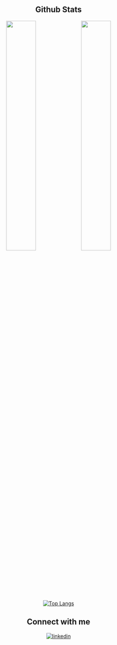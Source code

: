 <div align="center">

## Github Stats  

<div align="center"><img src="https://github-readme-stats.vercel.app/api?username=RamonRossaDePaula&theme=chartreuse-dark&show_icons=true" align="center" width="40%"/>
<img src="https://github-readme-streak-stats.herokuapp.com/?user=RamonRossaDePaula&theme=chartreuse-dark" align="center" width="40%"/>
</div> 
  
[![Top Langs](https://github-readme-stats.vercel.app/api/top-langs/?username=RamonRossaDePaula&theme=chartreuse-dark&&layout=compact)](https://github.com/anuraghazra/github-readme-stats)

  
  ## Connect with me  

<a href="https://www.linkedin.com/in/ramonrossadepaula" target="_blank">
<img src=https://img.shields.io/badge/linkedin-%231E77B5.svg?&style=for-the-badge&logo=linkedin&logoColor=white alt=linkedin  />
</a>  
</div>  
<br/>                                                 
                                                                    
  
